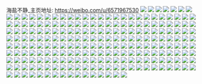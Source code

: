 海盐不静_主页地址: https://weibo.com/u/6571967530 
![](https://wx4.sinaimg.cn/mw2000/007aLiYily1h9343u11gsj30qo1bejvn.jpg) 
![](https://wx4.sinaimg.cn/mw2000/007aLiYily1h8z1ozgo71j30u01t010u.jpg) 
![](https://wx4.sinaimg.cn/mw2000/007aLiYily1h8wtprn7h8j30tz0tyjxy.jpg) 
![](https://wx4.sinaimg.cn/mw2000/007aLiYily1h8wnv0fgpoj30u00u0goi.jpg) 
![](https://wx4.sinaimg.cn/mw2000/007aLiYily1h8qhum7pvnj32dc35su10.jpg) 
![](https://wx4.sinaimg.cn/mw2000/007aLiYily1h8qhuogvdwj335s2dc1l1.jpg) 
![](https://wx4.sinaimg.cn/mw2000/007aLiYily1h8qhuqnolfj32dc35se84.jpg) 
![](https://wx4.sinaimg.cn/mw2000/007aLiYily1h8odzwbtooj30qo0higms.jpg) 
![](https://wx4.sinaimg.cn/mw2000/007aLiYily1h8o5wxhlhqj335s35s1l0.jpg) 
![](https://wx4.sinaimg.cn/mw2000/007aLiYily1h8ju4dsvbuj31og2ioe81.jpg) 
![](https://wx4.sinaimg.cn/mw2000/007aLiYily1h8ju4by275j31og2ioe81.jpg) 
![](https://wx4.sinaimg.cn/mw2000/007aLiYily1h8gmidfks1j31o0280b29.jpg) 
![](https://wx4.sinaimg.cn/mw2000/007aLiYily1h8akzbfdq9j325e1m1kjl.jpg) 
![](https://wx4.sinaimg.cn/mw2000/007aLiYily1h8akz8x7ytj32d935s7wj.jpg) 
![](https://wx4.sinaimg.cn/mw2000/007aLiYily1h8akzaavb8j326h1mv7wi.jpg) 
![](https://wx4.sinaimg.cn/mw2000/007aLiYily1h88fsjgh5hj335s33t4qs.jpg) 
![](https://wx4.sinaimg.cn/mw2000/007aLiYily1h861593pzbj315g1q61d8.jpg) 
![](https://wx4.sinaimg.cn/mw2000/007aLiYily1h81efd3uzaj31tm2fj1ky.jpg) 
![](https://wx4.sinaimg.cn/mw2000/007aLiYily1h81ef9ur43j31fp1wxb29.jpg) 
![](https://wx4.sinaimg.cn/mw2000/007aLiYily1h81efaqo51j31uo2gye82.jpg) 
![](https://wx4.sinaimg.cn/mw2000/007aLiYily1h81efkjhhij335s2dc4qs.jpg) 
![](https://wx4.sinaimg.cn/mw2000/007aLiYily1h81efcarm9j323e2sjkjm.jpg) 
![](https://wx4.sinaimg.cn/mw2000/007aLiYily1h81efijjqvj32dc2dcx6q.jpg) 
![](https://wx4.sinaimg.cn/mw2000/007aLiYily1h81efgx4r8j32z428ae83.jpg) 
![](https://wx4.sinaimg.cn/mw2000/007aLiYily1h81efn9oxlj32qi2qi4qt.jpg) 
![](https://wx4.sinaimg.cn/mw2000/007aLiYily1h81efffbq1j331129pe83.jpg) 
![](https://wx4.sinaimg.cn/mw2000/007aLiYily1h81efsv9j8j32ls3h27wm.jpg) 
![](https://wx4.sinaimg.cn/mw2000/007aLiYily1h81efubraej31fp1wx4qp.jpg) 
![](https://wx4.sinaimg.cn/mw2000/007aLiYily1h81efq070wj32na3j3kjq.jpg) 
![](https://wx4.sinaimg.cn/mw2000/007aLiYily1h7x1n37y7sj30sg2p7b29.jpg) 
![](https://wx4.sinaimg.cn/mw2000/007aLiYily1h7x1n2g9k6j30sg14ah9g.jpg) 
![](https://wx4.sinaimg.cn/mw2000/007aLiYily1h7x1n0ii92j32dc35s1ky.jpg) 
![](https://wx4.sinaimg.cn/mw2000/007aLiYily1h7x1n169toj30sg1na7id.jpg) 
![](https://wx4.sinaimg.cn/mw2000/007aLiYily1h7x1n3ukr0j30u00u0n4b.jpg) 
![](https://wx4.sinaimg.cn/mw2000/007aLiYily1h7x1n3ke7hj30sg36etju.jpg) 
![](https://wx4.sinaimg.cn/mw2000/007aLiYily1h7x1n4cte2j30sg321kec.jpg) 
![](https://wx4.sinaimg.cn/mw2000/007aLiYily1h7x1n1wgfnj30sg2jqe81.jpg) 
![](https://wx4.sinaimg.cn/mw2000/007aLiYily1h7x1n4wenej30sg1ux1ba.jpg) 
![](https://wx4.sinaimg.cn/mw2000/007aLiYily1h7wwn6f1ebj31bc1zg1kx.jpg) 
![](https://wx4.sinaimg.cn/mw2000/007aLiYily1h7wwnctcc9j33sw2io7wj.jpg) 
![](https://wx4.sinaimg.cn/mw2000/007aLiYily1h7wwnf8tymj33rz2inb2d.jpg) 
![](https://wx4.sinaimg.cn/mw2000/007aLiYily1h7wwn5ofbnj30i90rediu.jpg) 
![](https://wx4.sinaimg.cn/mw2000/007aLiYily1h7wwn8te9gj33sw2io1l0.jpg) 
![](https://wx4.sinaimg.cn/mw2000/007aLiYily1h7wwnazmjvj32gp3pxkjn.jpg) 
![](https://wx4.sinaimg.cn/mw2000/007aLiYily1h7r4xxssufj30u01cbthq.jpg) 
![](https://wx4.sinaimg.cn/mw2000/007aLiYily1h7r4xx505nj30u01cggup.jpg) 
![](https://wx4.sinaimg.cn/mw2000/007aLiYily1h7r4xxghtvj30u01cb7dg.jpg) 
![](https://wx4.sinaimg.cn/mw2000/007aLiYily1h7r4xybzpij30u01c5qbn.jpg) 
![](https://wx4.sinaimg.cn/mw2000/007aLiYily1h7r4z6ftshj30u01c5tdp.jpg) 
![](https://wx4.sinaimg.cn/mw2000/007aLiYily1h7r4t50h3gj30u01ci11f.jpg) 
![](https://wx4.sinaimg.cn/mw2000/007aLiYily1h7l6e72wayj30zk1be4im.jpg) 
![](https://wx4.sinaimg.cn/mw2000/007aLiYily1h7l6egeaoaj32dc35snpe.jpg) 
![](https://wx4.sinaimg.cn/mw2000/007aLiYily1h7l6e7v1k7j30zk1beaua.jpg) 
![](https://wx4.sinaimg.cn/mw2000/007aLiYily1h7l6eclf5tj30x818atsl.jpg) 
![](https://wx4.sinaimg.cn/mw2000/007aLiYily1h7l6edn07uj30xa18edxa.jpg) 
![](https://wx4.sinaimg.cn/mw2000/007aLiYily1h7l6ealyyej30xs192h60.jpg) 
![](https://wx4.sinaimg.cn/mw2000/007aLiYily1h7l6eb7l76j30us1504b4.jpg) 
![](https://wx4.sinaimg.cn/mw2000/007aLiYily1h7l6e9qhkoj30zg1bae3u.jpg) 
![](https://wx4.sinaimg.cn/mw2000/007aLiYily1h7l6e8vd0vj30u1142qnv.jpg) 
![](https://wx4.sinaimg.cn/mw2000/007aLiYily1h7l6e5jlm3j30w316r49k.jpg) 
![](https://wx4.sinaimg.cn/mw2000/007aLiYily1h7l6e68ja6j30x2184dsx.jpg) 
![](https://wx4.sinaimg.cn/mw2000/007aLiYily1h7l6e50lrrj30t212w10l.jpg) 
![](https://wx4.sinaimg.cn/mw2000/007aLiYily1h7gszp0r4nj31mt26f41p.jpg) 
![](https://wx4.sinaimg.cn/mw2000/007aLiYily1h7gsznr18fj328t2zr4qq.jpg) 
![](https://wx4.sinaimg.cn/mw2000/007aLiYily1h7gszrrdxcj32zr28ie82.jpg) 
![](https://wx4.sinaimg.cn/mw2000/007aLiYily1h7ath7n96uj32ds1sc4gx.jpg) 
![](https://wx4.sinaimg.cn/mw2000/007aLiYily1h72u5ytra1j32o03k07wj.jpg) 
![](https://wx4.sinaimg.cn/mw2000/007aLiYily1h6y6jmrbk9j335s35o4qs.jpg) 
![](https://wx4.sinaimg.cn/mw2000/007aLiYily1h6y6jphhqaj335s35o7o9.jpg) 
![](https://wx4.sinaimg.cn/mw2000/007aLiYily1h6y6jpx7kuj30sg0sf14o.jpg) 
![](https://wx4.sinaimg.cn/mw2000/007aLiYily1h6y6js5ct4j330o29ie84.jpg) 
![](https://wx4.sinaimg.cn/mw2000/007aLiYily1h6y6jyhfklj323y2taqv7.jpg) 
![](https://wx4.sinaimg.cn/mw2000/007aLiYily1h6y6jvv7dpj335s2dce84.jpg) 
![](https://wx4.sinaimg.cn/mw2000/007aLiYily1h6y6k1ct55j32852yvqqb.jpg) 
![](https://wx4.sinaimg.cn/mw2000/007aLiYily1h6y6k6f57oj32dc35s1l1.jpg) 
![](https://wx4.sinaimg.cn/mw2000/007aLiYily1h6y6kns32bj328w2zve84.jpg) 
![](https://wx4.sinaimg.cn/mw2000/007aLiYily1h6y5e1ptjmj31yy2ta7wh.jpg) 
![](https://wx4.sinaimg.cn/mw2000/007aLiYily1h6y5e120v8j31vi2tm4qp.jpg) 
![](https://wx4.sinaimg.cn/mw2000/007aLiYily1h6y5dzry09j31yy9vxkjn.jpg) 
![](https://wx4.sinaimg.cn/mw2000/007aLiYily1h6x2pqdzbzj31qz2bzhdt.jpg) 
![](https://wx4.sinaimg.cn/mw2000/007aLiYily1h6x2ps95hxj32dc35sqcj.jpg) 
![](https://wx4.sinaimg.cn/mw2000/007aLiYily1h6x2ptt05tj31qu2brkjl.jpg) 
![](https://wx4.sinaimg.cn/mw2000/007aLiYily1h6x2pv5s7wj3308296zp5.jpg) 
![](https://wx4.sinaimg.cn/mw2000/007aLiYily1h6x2pwez9qj333s2bun2i.jpg) 
![](https://wx4.sinaimg.cn/mw2000/007aLiYily1h6x2pxotkuj32gz1uq7v9.jpg) 
![](https://wx4.sinaimg.cn/mw2000/007aLiYily1h6x2pynf7hj31sr2p4e81.jpg) 
![](https://wx4.sinaimg.cn/mw2000/007aLiYily1h6x2pzzpkfj323u2t5qv5.jpg) 
![](https://wx4.sinaimg.cn/mw2000/007aLiYily1h6x2q4mee0j322v34agrr.jpg) 
![](https://wx4.sinaimg.cn/mw2000/007aLiYily1h6q4s7bzv6j30u0140ahr.jpg) 
![](https://wx4.sinaimg.cn/mw2000/007aLiYily1h6mju10tlxj32dc35sb2a.jpg) 
![](https://wx4.sinaimg.cn/mw2000/007aLiYily1h6db0my5c2j32io1og4qp.jpg) 
![](https://wx4.sinaimg.cn/mw2000/007aLiYily1h6db0aow9nj32io1ogwhw.jpg) 
![](https://wx4.sinaimg.cn/mw2000/007aLiYily1h6db0guvvmj32io1og4qp.jpg) 
![](https://wx4.sinaimg.cn/mw2000/007aLiYily1h6db12f2hoj32io1og7wh.jpg) 
![](https://wx4.sinaimg.cn/mw2000/007aLiYily1h6db051x9rj32io1ogq6z.jpg) 
![](https://wx4.sinaimg.cn/mw2000/007aLiYily1h6db0tzwcsj32io1ogb29.jpg) 
![](https://wx4.sinaimg.cn/mw2000/007aLiYily1h6db2igci9j32ip1ohe81.jpg) 
![](https://wx4.sinaimg.cn/mw2000/007aLiYily1h6db2qt6pgj31kw35sb2a.jpg) 
![](https://wx4.sinaimg.cn/mw2000/007aLiYily1h6db2xqf6xj31kw35sb2a.jpg) 
![](https://wx4.sinaimg.cn/mw2000/007aLiYily1h68pxewarvj3291301qv6.jpg) 
![](https://wx4.sinaimg.cn/mw2000/007aLiYily1h64yir6hkcj322g2rkdjt.jpg) 
![](https://wx4.sinaimg.cn/mw2000/007aLiYily1h64yiou4x7j32yw2ywu0y.jpg) 
![](https://wx4.sinaimg.cn/mw2000/007aLiYily1h64yiq2yw2j323u2t4q8o.jpg) 
![](https://wx4.sinaimg.cn/mw2000/007aLiYily1h64yisci6lj3286286jxq.jpg) 
![](https://wx4.sinaimg.cn/mw2000/007aLiYily1h64yihy1h4j32a01io4qp.jpg) 
![](https://wx4.sinaimg.cn/mw2000/007aLiYily1h64yit26dlj31kj1kj0w8.jpg) 
![](https://wx4.sinaimg.cn/mw2000/007aLiYily1h64yilcmkij33402bzk59.jpg) 
![](https://wx4.sinaimg.cn/mw2000/007aLiYily1h64yijs6udj330x29oqv6.jpg) 
![](https://wx4.sinaimg.cn/mw2000/007aLiYily1h64yiml7fuj32wc268tle.jpg) 
![](https://wx4.sinaimg.cn/mw2000/007aLiYily1h61wlbahb0j32dc35s7wi.jpg) 
![](https://wx4.sinaimg.cn/mw2000/007aLiYily1h61wlfymd5j32dc35sjry.jpg) 
![](https://wx4.sinaimg.cn/mw2000/007aLiYily1h61wlew3cyj32dc35snpd.jpg) 
![](https://wx4.sinaimg.cn/mw2000/007aLiYily1h61wlk3m3gj335s2dc7wj.jpg) 
![](https://wx4.sinaimg.cn/mw2000/007aLiYily1h61wloxgipj32dc35sthh.jpg) 
![](https://wx4.sinaimg.cn/mw2000/007aLiYily1h61wm71mptj32dc35s7wi.jpg) 
![](https://wx4.sinaimg.cn/mw2000/007aLiYily1h61me9osilj31ba0zgjt0.jpg) 
![](https://wx4.sinaimg.cn/mw2000/007aLiYily1h5zhb3ahs5j335s2dc1kz.jpg) 
![](https://wx4.sinaimg.cn/mw2000/007aLiYily1h5x3c5vxkzj335s2dc7wj.jpg) 
![](https://wx4.sinaimg.cn/mw2000/007aLiYily1h5o2dadzskj326d2whkjl.jpg) 
![](https://wx4.sinaimg.cn/mw2000/007aLiYily1h5o2d7r6i9j32bp33mu0x.jpg) 
![](https://wx4.sinaimg.cn/mw2000/007aLiYily1h5o2d4ztg3j329y319npd.jpg) 
![](https://wx4.sinaimg.cn/mw2000/007aLiYily1h5o2dcxp86j32392scqv5.jpg) 
![](https://wx4.sinaimg.cn/mw2000/007aLiYily1h5o2d1s0agj32zn28q4qq.jpg) 
![](https://wx4.sinaimg.cn/mw2000/007aLiYily1h5o2ddw4pcj31vz2inka0.jpg) 
![](https://wx4.sinaimg.cn/mw2000/007aLiYily1h5muc1zw4gj31ga1xq4g7.jpg) 
![](https://wx4.sinaimg.cn/mw2000/007aLiYily1h5kb6r2utxj30la0vytgy.jpg) 
![](https://wx4.sinaimg.cn/mw2000/007aLiYily1h5kb6sub2sj335s2dc4qr.jpg) 
![](https://wx4.sinaimg.cn/mw2000/007aLiYily1h5eq76gfacj335s2dcqv7.jpg) 
![](https://wx4.sinaimg.cn/mw2000/007aLiYily1h5eq741962j323235se83.jpg) 
![](https://wx4.sinaimg.cn/mw2000/007aLiYily1h5d5ch9w29j30u0140ag3.jpg) 
![](https://wx4.sinaimg.cn/mw2000/007aLiYily1h5d5cjjvfjj32dc35se81.jpg) 
![](https://wx4.sinaimg.cn/mw2000/007aLiYily1h5b9atrm3oj32dc35su0y.jpg) 
![](https://wx4.sinaimg.cn/mw2000/007aLiYily1h5b9aximd7j32dc35snpe.jpg) 
![](https://wx4.sinaimg.cn/mw2000/007aLiYily1h5b9avkvahj32dc35s1kz.jpg) 
![](https://wx4.sinaimg.cn/mw2000/007aLiYily1h51tl6lm08j335s2dcx6q.jpg) 
![](https://wx4.sinaimg.cn/mw2000/007aLiYily1h4yeqp0gejj30qo0zkn3a.jpg) 
![](https://wx4.sinaimg.cn/mw2000/007aLiYily1h4yeqp82gbj30ji0jiq61.jpg) 
![](https://wx4.sinaimg.cn/mw2000/007aLiYily1h4shnkopq2j30qo0i73zy.jpg) 
![](https://wx4.sinaimg.cn/mw2000/007aLiYigy1h4jj6otsm2j32qk3ne7wj.jpg) 
![](https://wx4.sinaimg.cn/mw2000/007aLiYily1h4b86yqh0dj31vz2inu0x.jpg) 
![](https://wx4.sinaimg.cn/mw2000/007aLiYily1h4258eae1uj30qo0zk7a1.jpg) 
![](https://wx4.sinaimg.cn/mw2000/007aLiYily1h4258kn6e3j30qo0zkdm4.jpg) 
![](https://wx4.sinaimg.cn/mw2000/007aLiYily1h3yqy8wsygj30u01407et.jpg) 
![](https://wx4.sinaimg.cn/mw2000/007aLiYily1h3yqy8g1f9j30u0140gwf.jpg) 
![](https://wx4.sinaimg.cn/mw2000/007aLiYily1h3yqy82bvzj30u0140gw3.jpg) 
![](https://wx4.sinaimg.cn/mw2000/007aLiYily1h3yqy7nylaj30u0140tjl.jpg) 
![](https://wx4.sinaimg.cn/mw2000/007aLiYily1h3v5ugkt37j324k24k4qq.jpg) 
![](https://wx4.sinaimg.cn/mw2000/007aLiYily1h3v5ue05qsj31og2ioqv5.jpg) 
![](https://wx4.sinaimg.cn/mw2000/007aLiYily1h3v5xkvpqtj325e25eb2a.jpg) 
![](https://wx4.sinaimg.cn/mw2000/007aLiYily1h3g7fab2vuj335o35snpf.jpg) 
![](https://wx4.sinaimg.cn/mw2000/007aLiYily1h3g7fewrsyj32zg28lhdt.jpg) 
![](https://wx4.sinaimg.cn/mw2000/007aLiYily1h3g7fddwjqj335s35sb2d.jpg) 
![](https://wx4.sinaimg.cn/mw2000/007aLiYily1h3exosrqrij30sg2ayty0.jpg) 
![](https://wx4.sinaimg.cn/mw2000/007aLiYily1h3exoxc033j30sg1n97p0.jpg) 
![](https://wx4.sinaimg.cn/mw2000/007aLiYily1h3exow2785j30sg1rzkei.jpg) 
![](https://wx4.sinaimg.cn/mw2000/007aLiYily1h3eywpal1dj30sg4evhdt.jpg) 
![](https://wx4.sinaimg.cn/mw2000/007aLiYily1h3eywlo61fj30sg1hb4lc.jpg) 
![](https://wx4.sinaimg.cn/mw2000/007aLiYily1h3exova3sfj31ni2hc7wi.jpg) 
![](https://wx4.sinaimg.cn/mw2000/007aLiYily1h3eywmeenwj30sg4287wh.jpg) 
![](https://wx4.sinaimg.cn/mw2000/007aLiYily1h3eywo2qm6j30sg3r3b29.jpg) 
![](https://wx4.sinaimg.cn/mw2000/007aLiYily1h3eywn52nfj30sg47p4qp.jpg) 
![](https://wx4.sinaimg.cn/mw2000/007aLiYily1h3bn6jdolsj3225340kjl.jpg) 
![](https://wx4.sinaimg.cn/mw2000/007aLiYily1h3bnajaeyij322o340kjl.jpg) 
![](https://wx4.sinaimg.cn/mw2000/007aLiYily1h3bnaqmvplj323035rkjl.jpg) 
![](https://wx4.sinaimg.cn/mw2000/007aLiYily1h3bnb8yxxjj321j33ykjm.jpg) 
![](https://wx4.sinaimg.cn/mw2000/007aLiYily1h3bnbqqmg9j32wk21fnpd.jpg) 
![](https://wx4.sinaimg.cn/mw2000/007aLiYily1h3bn5v9yfij322m3404qq.jpg) 
![](https://wx4.sinaimg.cn/mw2000/007aLiYily1h3bn63qr2oj32ji3t9hdu.jpg) 
![](https://wx4.sinaimg.cn/mw2000/007aLiYily1h3bnc9qzd6j334022ox6p.jpg) 
![](https://wx4.sinaimg.cn/mw2000/007aLiYily1h3bn68qzkzj33vc2kwkjl.jpg) 
![](https://wx4.sinaimg.cn/mw2000/007aLiYily1h36z6akq4rj31og2iob29.jpg) 
![](https://wx4.sinaimg.cn/mw2000/007aLiYily1h36z6jth6vj31of2iob29.jpg) 
![](https://wx4.sinaimg.cn/mw2000/007aLiYily1h36z6rbu5zj31og2iob29.jpg) 
![](https://wx4.sinaimg.cn/mw2000/007aLiYily1h36z6fk7lpj31w01w0dzr.jpg) 
![](https://wx4.sinaimg.cn/mw2000/007aLiYily1h36z6n88t6j31og2io4qp.jpg) 
![](https://wx4.sinaimg.cn/mw2000/007aLiYily1h36z6d6vewj31w01w0h5r.jpg) 
![](https://wx4.sinaimg.cn/mw2000/007aLiYily1h32due0rruj30sg10etfh.jpg) 
![](https://wx4.sinaimg.cn/mw2000/007aLiYily1h32duesc2kj30sg10etdj.jpg) 
![](https://wx4.sinaimg.cn/mw2000/007aLiYily1h32dugrrmsj30sg1cjqbb.jpg) 
![](https://wx4.sinaimg.cn/mw2000/007aLiYily1h2t46nh1y4j335s2dc1ky.jpg) 
![](https://wx4.sinaimg.cn/mw2000/007aLiYily1h2t46qqnt6j32is2isqv5.jpg) 
![](https://wx4.sinaimg.cn/mw2000/007aLiYily1h2t46v3vahj32o02o0qvc.jpg) 
![](https://wx4.sinaimg.cn/mw2000/007aLiYily1h2t46yw71hj32o02o07wo.jpg) 
![](https://wx4.sinaimg.cn/mw2000/007aLiYily1h2t48f4f9oj32cb34fhe1.jpg) 
![](https://wx4.sinaimg.cn/mw2000/007aLiYily1h2t48k06d0j322d2r5u12.jpg) 
![](https://wx4.sinaimg.cn/mw2000/007aLiYily1h2t48o8v7lj326v2x61l4.jpg) 
![](https://wx4.sinaimg.cn/mw2000/007aLiYily1h2t48t4h5vj327n2y6e88.jpg) 
![](https://wx4.sinaimg.cn/mw2000/007aLiYily1h2t48w429pj32dc1s04qt.jpg) 
![](https://wx4.sinaimg.cn/mw2000/007aLiYily1h2sy2etn3jj31z41z47lq.jpg) 
![](https://wx4.sinaimg.cn/mw2000/007aLiYily1h2sy2f57gbj31hx1hyn8v.jpg) 
![](https://wx4.sinaimg.cn/mw2000/007aLiYily1h2sy2fk93jj31zr1zu7me.jpg) 
![](https://wx4.sinaimg.cn/mw2000/007aLiYily1h2qw36fh9zj30u00u0ai0.jpg) 
![](https://wx4.sinaimg.cn/mw2000/007aLiYily1h2qw36njk5j30qj1jqtdf.jpg) 
![](https://wx4.sinaimg.cn/mw2000/007aLiYily1h2qw36w10ej30wi175ajl.jpg) 
![](https://wx4.sinaimg.cn/mw2000/007aLiYily1h2qs924auej32dc35sqva.jpg) 
![](https://wx4.sinaimg.cn/mw2000/007aLiYily1h2f7ywew1jj30pr12o14q.jpg) 
![](https://wx4.sinaimg.cn/mw2000/007aLiYily1h2cwofsqv7j32ap32ae83.jpg) 
![](https://wx4.sinaimg.cn/mw2000/007aLiYily1h2cwolnpzhj32as32e7wj.jpg) 
![](https://wx4.sinaimg.cn/mw2000/007aLiYily1h2cwor1to6j327z2yle83.jpg) 
![](https://wx4.sinaimg.cn/mw2000/007aLiYily1h2cwosa9ytj313c13can3.jpg) 
![](https://wx4.sinaimg.cn/mw2000/007aLiYily1h2cwoubf6cj31bo1rkb08.jpg) 
![](https://wx4.sinaimg.cn/mw2000/007aLiYily1h2cwoyf9vej31pg29ykjl.jpg) 
![](https://wx4.sinaimg.cn/mw2000/007aLiYily1h2cwp3agkaj320s2p0qv5.jpg) 
![](https://wx4.sinaimg.cn/mw2000/007aLiYily1h2cwpd24ogj31zw2ns1ky.jpg) 
![](https://wx4.sinaimg.cn/mw2000/007aLiYily1h2cwpj8jg9j32302tg4qq.jpg) 
![](https://wx4.sinaimg.cn/mw2000/007aLiYily1h2cwpoqw76j31xn2ku1ky.jpg) 
![](https://wx4.sinaimg.cn/mw2000/007aLiYily1h2cwpwgysdj324b2v34qq.jpg) 
![](https://wx4.sinaimg.cn/mw2000/007aLiYily1h2cwq6m4jwj32c03401kz.jpg) 
![](https://wx4.sinaimg.cn/mw2000/007aLiYily1h1wp9tcqs4j32db2dbkjm.jpg) 
![](https://wx4.sinaimg.cn/mw2000/007aLiYily1h1wp9p8xf9j32o02o0u0y.jpg) 
![](https://wx4.sinaimg.cn/mw2000/007aLiYily1h1wp9mz0znj32db2dbhdu.jpg) 
![](https://wx4.sinaimg.cn/mw2000/007aLiYily1h1wp9rnnu1j32o02o0npe.jpg) 
![](https://wx4.sinaimg.cn/mw2000/007aLiYily1h1wp9d6jw9j32db2dbkjl.jpg) 
![](https://wx4.sinaimg.cn/mw2000/007aLiYily1h1wp9bs416j32db2dbe81.jpg) 
![](https://wx4.sinaimg.cn/mw2000/007aLiYily1h1wp9kxno7j327s27skjl.jpg) 
![](https://wx4.sinaimg.cn/mw2000/007aLiYily1h1wp9j6btzj3257257qv5.jpg) 
![](https://wx4.sinaimg.cn/mw2000/007aLiYily1h1wp99h2eoj31vz2ip4qp.jpg) 
![](https://wx4.sinaimg.cn/mw2000/007aLiYily1h1wp9gb2s5j31w02io7wh.jpg) 
![](https://wx4.sinaimg.cn/mw2000/007aLiYily1h1wp9fbzdaj32dc2dcnpd.jpg) 
![](https://wx4.sinaimg.cn/mw2000/007aLiYily1h1wp9htluqj32ex2exhdt.jpg) 
![](https://wx4.sinaimg.cn/mw2000/007aLiYily1h19t3olu97j328g2zax6q.jpg) 
![](https://wx4.sinaimg.cn/mw2000/007aLiYily1h19t3q3mtkj32c23427wi.jpg) 
![](https://wx4.sinaimg.cn/mw2000/007aLiYily1h19t3n4c4kj31tc2f4npd.jpg) 

